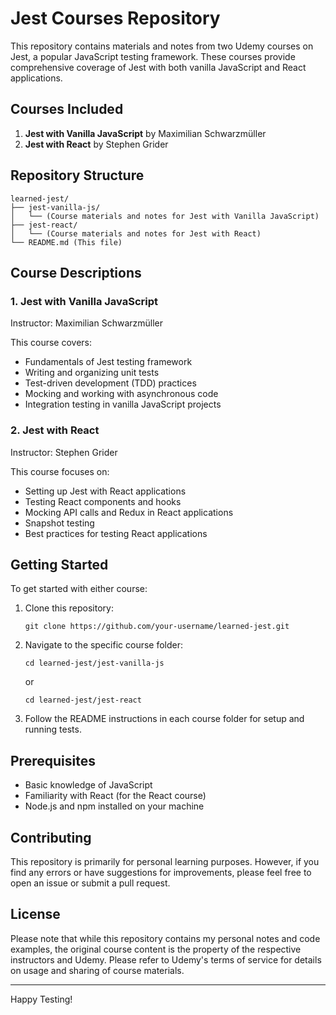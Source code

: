 # Jest Courses Repository

This repository contains materials and notes from two Udemy courses on Jest, a popular JavaScript testing framework. These courses provide comprehensive coverage of Jest with both vanilla JavaScript and React applications.

## Courses Included

1. **Jest with Vanilla JavaScript** by Maximilian Schwarzmüller
2. **Jest with React** by Stephen Grider

## Repository Structure

```
learned-jest/
├── jest-vanilla-js/
│   └── (Course materials and notes for Jest with Vanilla JavaScript)
├── jest-react/
│   └── (Course materials and notes for Jest with React)
└── README.md (This file)
```

## Course Descriptions

### 1. Jest with Vanilla JavaScript

Instructor: Maximilian Schwarzmüller

This course covers:
- Fundamentals of Jest testing framework
- Writing and organizing unit tests
- Test-driven development (TDD) practices
- Mocking and working with asynchronous code
- Integration testing in vanilla JavaScript projects

### 2. Jest with React

Instructor: Stephen Grider

This course focuses on:
- Setting up Jest with React applications
- Testing React components and hooks
- Mocking API calls and Redux in React applications
- Snapshot testing
- Best practices for testing React applications

## Getting Started

To get started with either course:

1. Clone this repository:
   ```
   git clone https://github.com/your-username/learned-jest.git
   ```
2. Navigate to the specific course folder:
   ```
   cd learned-jest/jest-vanilla-js
   ```
   or
   ```
   cd learned-jest/jest-react
   ```
3. Follow the README instructions in each course folder for setup and running tests.

## Prerequisites

- Basic knowledge of JavaScript
- Familiarity with React (for the React course)
- Node.js and npm installed on your machine

## Contributing

This repository is primarily for personal learning purposes. However, if you find any errors or have suggestions for improvements, please feel free to open an issue or submit a pull request.

## License

Please note that while this repository contains my personal notes and code examples, the original course content is the property of the respective instructors and Udemy. Please refer to Udemy's terms of service for details on usage and sharing of course materials.

---

Happy Testing!